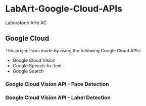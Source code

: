 # LabArt-Google-Cloud-APIs
Laboratorio Arte AC

## Google Cloud
This project was made by using the following Google Cloud APIs:
- Google Cloud Vision
- Google Speech-to-Text
- Google Search

### Google Cloud Vision API - Face Detection

### Google Cloud Vision API - Label Detection
